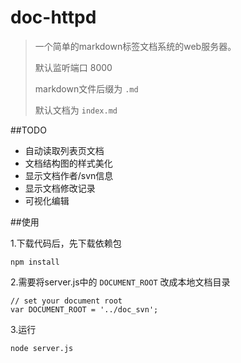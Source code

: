 doc-httpd
=========

>一个简单的markdown标签文档系统的web服务器。
>
>默认监听端口 8000
>
>markdown文件后缀为 `.md`
>
>默认文档为 `index.md`

##TODO

- 自动读取列表页文档
- 文档结构图的样式美化
- 显示文档作者/svn信息
- 显示文档修改记录
- 可视化编辑

##使用

1.下载代码后，先下载依赖包

	npm install


2.需要将server.js中的 `DOCUMENT_ROOT` 改成本地文档目录

	// set your document root
	var DOCUMENT_ROOT = '../doc_svn';

3.运行

	node server.js

